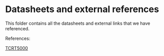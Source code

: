 # Datasheets and external references

This folder contains all the datasheets and external links that we have referenced.

References:

[TCRT5000](https://www.vishay.com/docs/83760/tcrt5000.pdf)